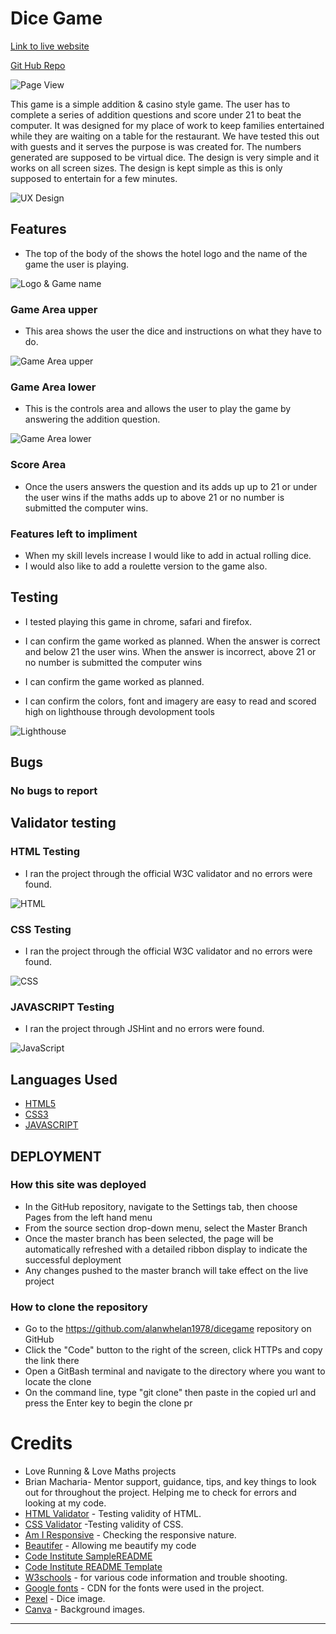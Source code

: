 # Dice Game

[Link to live website](https://alanwhelan1978.github.io/dicegame/)

[Git Hub Repo](https://github.com/alanwhelan1978/dicegame)

![Page View](/readme-files/responsive.png)

This game is a simple addition & casino style game. The user has to complete a series of addition questions and score under 21 to beat the computer. It was designed for my place of work to keep families entertained while they are waiting on a table for the restaurant. We have tested this out with guests and it serves the purpose is was created for. The numbers generated are supposed to be virtual dice. The design is very simple and it works on all screen sizes. The design is kept simple as this is only supposed to entertain for a few minutes.

![UX Design](/readme-files/dicegame-ux.png)

## Features

- The top of the body of the shows the hotel logo and the name of the game the user is playing.

![Logo & Game name](/readme-files/logo-game-name.png)

### Game Area upper

- This area shows the user the dice and instructions on what they have to do.

![Game Area upper](/readme-files/game-area-upper.png)


### Game Area lower

- This is the controls area and allows the user to play the game by answering the addition question.

![Game Area lower](/readme-files/controls-area.png)

### Score Area

- Once the users answers the question and its adds up up to 21 or under the user wins if the maths adds up to above 21 or no number is submitted the computer wins.

### Features left to impliment

- When my skill levels increase I would like to add in actual rolling dice.
- I would also like to add a roulette version to the game also.

## Testing

- I tested playing this game in chrome, safari and firefox.

- I can confirm the game worked as planned. When the answer is correct and below 21 the user wins. When the answer is incorrect, above 21 or no number is submitted the computer wins

- I can confirm the game worked as planned.

- I can confirm the colors, font and imagery are easy to read and scored high on lighthouse through devolopment tools

![Lighthouse](/readme-files/lighthouse.png)

## Bugs

### No bugs to report

## Validator testing

### HTML Testing


- I ran the project through the official W3C validator and no errors were found.

![HTML](readme-files/html.png)

### CSS Testing

- I ran the project through the official W3C validator and no errors were found.

![CSS](readme-files/css.png)

### JAVASCRIPT Testing

- I ran the project through JSHint and no errors were found.

![JavaScript](readme-files/js-hint.png)

## Languages Used

-   [HTML5](https://en.wikipedia.org/wiki/HTML5)
-   [CSS3](https://en.wikipedia.org/wiki/Cascading_Style_Sheets)
-   [JAVASCRIPT](https://en.wikipedia.org/wiki/JavaScript)

## DEPLOYMENT

### How this site was deployed

- In the GitHub repository, navigate to the Settings tab, then choose Pages from the left hand menu 
- From the source section drop-down menu, select the Master Branch
- Once the master branch has been selected, the page will be automatically refreshed with a detailed ribbon display to indicate the successful deployment
- Any changes pushed to the master branch will take effect on the live project

### How to clone the repository

- Go to the https://github.com/alanwhelan1978/dicegame repository on GitHub 
- Click the "Code" button to the right of the screen, click HTTPs and copy the link there
- Open a GitBash terminal and navigate to the directory where you want to locate the clone
- On the command line, type "git clone" then paste in the copied url and press the Enter key to begin the clone pr


# Credits

- Love Running & Love Maths projects
- Brian Macharia- Mentor support, guidance, tips, and key things to look out for throughout the project. Helping me to check for errors and looking at my code. 
- [HTML Validator](https://validator.w3.org/) - Testing validity of HTML.
- [CSS Validator](https://validator.w3.org/) -Testing validity of CSS.
- [Am I Responsive](http://ami.responsivedesign.is/#) - Checking the responsive nature.
- [Beautifer](https://beautifier.io/) - Allowing me beautify my code
- [Code Institute SampleREADME](https://github.com/Code-Institute-Solutions/SampleREADME)
- [Code Institute README Template](https://github.com/Code-Institute-Solutions/readme-template)
- [W3schools](https://www.w3schools.com/) - for various code information and trouble shooting.
- [Google fonts](https://fonts.google.com/) - CDN for the fonts were used in the project.
- [Pexel](https://pexels.com/) - Dice image.
- [Canva](https://canva.com/) - Background images.

***
